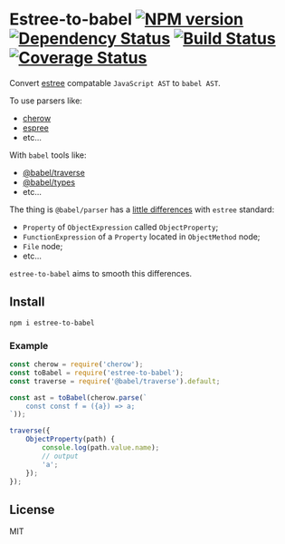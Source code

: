 # Estree-to-babel [![NPM version][NPMIMGURL]][NPMURL] [![Dependency Status][DependencyStatusIMGURL]][DependencyStatusURL] [![Build Status][BuildStatusIMGURL]][BuildStatusURL] [![Coverage Status][CoverageIMGURL]][CoverageURL]

[NPMIMGURL]:                https://img.shields.io/npm/v/estree-to-babel.svg?style=flat&longCache=true
[BuildStatusIMGURL]:        https://img.shields.io/travis/coderaiser/estree-to-babel/master.svg?style=flat&longCache=true
[DependencyStatusIMGURL]:   https://img.shields.io/david/coderaiser/estree-to-babel.svg?style=flat&longCache=true
[NPMURL]:                   https://npmjs.org/package/estree-to-babel "npm"
[BuildStatusURL]:           https://travis-ci.org/coderaiser/estree-to-babel  "Build Status"
[DependencyStatusURL]:      https://david-dm.org/coderaiser/estree-to-babel "Dependency Status"

[CoverageURL]:              https://coveralls.io/github/coderaiser/estree-to-babel?branch=master
[CoverageIMGURL]:           https://coveralls.io/repos/coderaiser/estree-to-babel/badge.svg?branch=master&service=github

Convert [estree](https://github.com/estree/estree) compatable `JavaScript AST` to `babel AST`.

To use parsers like:
- [cherow](https://github.com/cherow/cherow)
- [espree](https://github.com/eslint/espree)
- etc...

With `babel` tools like:

- [@babel/traverse](https://babeljs.io/docs/en/babel-traverse)
- [@babel/types](https://babeljs.io/docs/en/babel-types)
- etc...

The thing is `@babel/parser` has a [little differences](https://babeljs.io/docs/en/babel-parser#output) with `estree` standard:
- `Property` of `ObjectExpression` called `ObjectProperty`;
- `FunctionExpression` of a `Property` located in `ObjectMethod` node;
- `File` node;
- etc...

`estree-to-babel` aims to smooth this differences.

## Install

```
npm i estree-to-babel
```

### Example

```js
const cherow = require('cherow');
const toBabel = require('estree-to-babel');
const traverse = require('@babel/traverse').default;

const ast = toBabel(cherow.parse(`
    const const f = ({a}) => a;
`));

traverse({
    ObjectProperty(path) {
        console.log(path.value.name);
        // output
        'a';
    });
});
```

## License

MIT

